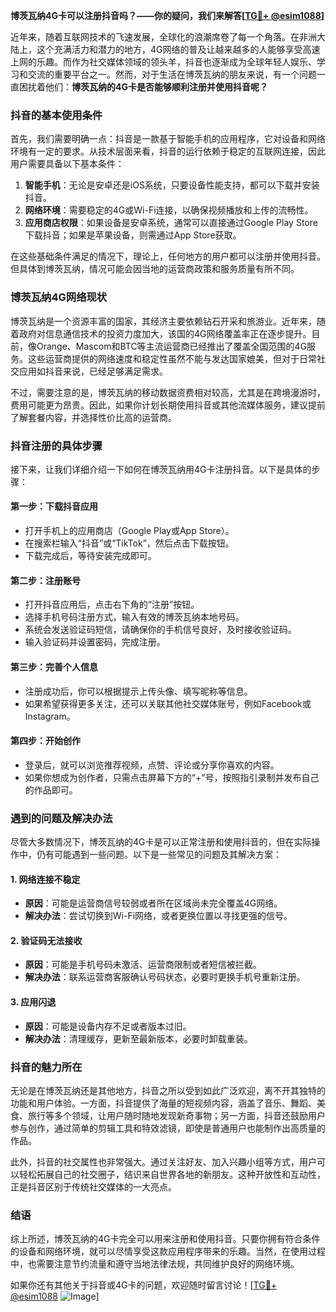 **博茨瓦纳4G卡可以注册抖音吗？——你的疑问，我们来解答[[TG💪+ @esim1088](https://t.me/s/esim1088)]**

近年来，随着互联网技术的飞速发展，全球化的浪潮席卷了每一个角落。在非洲大陆上，这个充满活力和潜力的地方，4G网络的普及让越来越多的人能够享受高速上网的乐趣。而作为社交媒体领域的领头羊，抖音也逐渐成为全球年轻人娱乐、学习和交流的重要平台之一。然而，对于生活在博茨瓦纳的朋友来说，有一个问题一直困扰着他们：**博茨瓦纳的4G卡是否能够顺利注册并使用抖音呢？**

### 抖音的基本使用条件

首先，我们需要明确一点：抖音是一款基于智能手机的应用程序，它对设备和网络环境有一定的要求。从技术层面来看，抖音的运行依赖于稳定的互联网连接，因此用户需要具备以下基本条件：

1. **智能手机**：无论是安卓还是iOS系统，只要设备性能支持，都可以下载并安装抖音。
2. **网络环境**：需要稳定的4G或Wi-Fi连接，以确保视频播放和上传的流畅性。
3. **应用商店权限**：如果设备是安卓系统，通常可以直接通过Google Play Store下载抖音；如果是苹果设备，则需通过App Store获取。

在这些基础条件满足的情况下，理论上，任何地方的用户都可以注册并使用抖音。但具体到博茨瓦纳，情况可能会因当地的运营商政策和服务质量有所不同。

### 博茨瓦纳4G网络现状

博茨瓦纳是一个资源丰富的国家，其经济主要依赖钻石开采和旅游业。近年来，随着政府对信息通信技术的投资力度加大，该国的4G网络覆盖率正在逐步提升。目前，像Orange、Mascom和BTC等主流运营商已经推出了覆盖全国范围的4G服务。这些运营商提供的网络速度和稳定性虽然不能与发达国家媲美，但对于日常社交应用如抖音来说，已经足够满足需求。

不过，需要注意的是，博茨瓦纳的移动数据资费相对较高，尤其是在跨境漫游时，费用可能更为昂贵。因此，如果你计划长期使用抖音或其他流媒体服务，建议提前了解套餐内容，并选择性价比高的运营商。

### 抖音注册的具体步骤

接下来，让我们详细介绍一下如何在博茨瓦纳用4G卡注册抖音。以下是具体的步骤：

#### 第一步：下载抖音应用
- 打开手机上的应用商店（Google Play或App Store）。
- 在搜索栏输入“抖音”或“TikTok”，然后点击下载按钮。
- 下载完成后，等待安装完成即可。

#### 第二步：注册账号
- 打开抖音应用后，点击右下角的“注册”按钮。
- 选择手机号码注册方式，输入有效的博茨瓦纳本地号码。
- 系统会发送验证码短信，请确保你的手机信号良好，及时接收验证码。
- 输入验证码并设置密码，完成注册。

#### 第三步：完善个人信息
- 注册成功后，你可以根据提示上传头像、填写昵称等信息。
- 如果希望获得更多关注，还可以关联其他社交媒体账号，例如Facebook或Instagram。

#### 第四步：开始创作
- 登录后，就可以浏览推荐视频，点赞、评论或分享你喜欢的内容。
- 如果你想成为创作者，只需点击屏幕下方的“+”号，按照指引录制并发布自己的作品即可。

### 遇到的问题及解决办法

尽管大多数情况下，博茨瓦纳的4G卡是可以正常注册和使用抖音的，但在实际操作中，仍有可能遇到一些问题。以下是一些常见的问题及其解决方案：

#### 1. 网络连接不稳定
- **原因**：可能是运营商信号较弱或者所在区域尚未完全覆盖4G网络。
- **解决办法**：尝试切换到Wi-Fi网络，或者更换位置以寻找更强的信号。

#### 2. 验证码无法接收
- **原因**：可能是手机号码未激活、运营商限制或者短信被拦截。
- **解决办法**：联系运营商客服确认号码状态，必要时更换手机号重新注册。

#### 3. 应用闪退
- **原因**：可能是设备内存不足或者版本过旧。
- **解决办法**：清理缓存，更新至最新版本，必要时卸载重装。

### 抖音的魅力所在

无论是在博茨瓦纳还是其他地方，抖音之所以受到如此广泛欢迎，离不开其独特的功能和用户体验。一方面，抖音提供了海量的短视频内容，涵盖了音乐、舞蹈、美食、旅行等多个领域，让用户随时随地发现新奇事物；另一方面，抖音还鼓励用户参与创作，通过简单的剪辑工具和特效滤镜，即使是普通用户也能制作出高质量的作品。

此外，抖音的社交属性也非常强大。通过关注好友、加入兴趣小组等方式，用户可以轻松拓展自己的社交圈子，结识来自世界各地的新朋友。这种开放性和互动性，正是抖音区别于传统社交媒体的一大亮点。

### 结语

综上所述，博茨瓦纳的4G卡完全可以用来注册和使用抖音。只要你拥有符合条件的设备和网络环境，就可以尽情享受这款应用程序带来的乐趣。当然，在使用过程中，也需要注意节约流量和遵守当地法律法规，共同维护良好的网络环境。

如果你还有其他关于抖音或4G卡的问题，欢迎随时留言讨论！[[TG💪+ @esim1088](https://t.me/s/esim1088) ![Image](https://i.postimg.cc/4NQfJmqS/Snipaste-2025-05-13-00-14-12.png)]